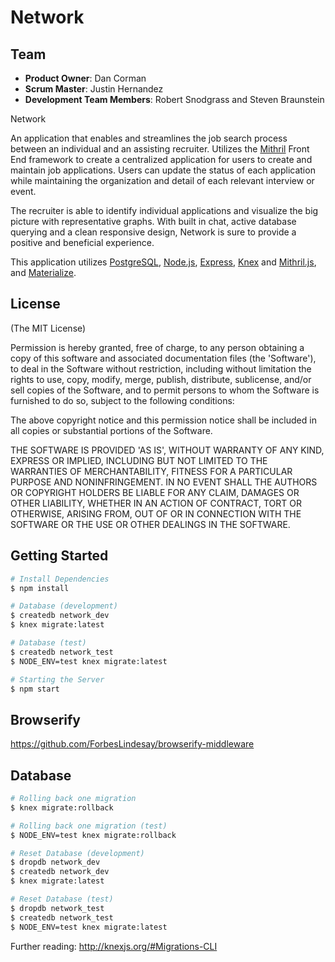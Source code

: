 # Network

## Team

  - __Product Owner__: Dan Corman
  - __Scrum Master__: Justin Hernandez
  - __Development Team Members__: Robert Snodgrass and Steven Braunstein

Network

An application that enables and streamlines the job search process between an individual and an assisting recruiter. Utilizes the [Mithril](http://mithril.js.org/) Front End framework to create a centralized application for users to create and maintain job applications. Users can update the status of each application while maintaining the organization and detail of each relevant interview or event.

The recruiter is able to identify individual applications and visualize the big picture with representative graphs. With built in chat, active database querying and a clean responsive design, Network is sure to provide a positive and beneficial experience.

This application utilizes [PostgreSQL](http://www.postgresql.org/), [Node.js](http://www.nodejs.org/), [Express](http://expressjs.com/), [Knex](http://knexjs.org/) and [Mithril.js](http://mithril.js.org/), and [Materialize](http://materializecss.com/).
## License
(The MIT License)

Permission is hereby granted, free of charge, to any person obtaining
a copy of this software and associated documentation files (the
'Software'), to deal in the Software without restriction, including
without limitation the rights to use, copy, modify, merge, publish,
distribute, sublicense, and/or sell copies of the Software, and to
permit persons to whom the Software is furnished to do so, subject to
the following conditions:

The above copyright notice and this permission notice shall be
included in all copies or substantial portions of the Software.

THE SOFTWARE IS PROVIDED 'AS IS', WITHOUT WARRANTY OF ANY KIND,
EXPRESS OR IMPLIED, INCLUDING BUT NOT LIMITED TO THE WARRANTIES OF
MERCHANTABILITY, FITNESS FOR A PARTICULAR PURPOSE AND NONINFRINGEMENT.
IN NO EVENT SHALL THE AUTHORS OR COPYRIGHT HOLDERS BE LIABLE FOR ANY
CLAIM, DAMAGES OR OTHER LIABILITY, WHETHER IN AN ACTION OF CONTRACT,
TORT OR OTHERWISE, ARISING FROM, OUT OF OR IN CONNECTION WITH THE
SOFTWARE OR THE USE OR OTHER DEALINGS IN THE SOFTWARE.




## Getting Started

```bash
# Install Dependencies
$ npm install

# Database (development)
$ createdb network_dev
$ knex migrate:latest

# Database (test)
$ createdb network_test
$ NODE_ENV=test knex migrate:latest

# Starting the Server
$ npm start
```

## Browserify

https://github.com/ForbesLindesay/browserify-middleware

## Database

```bash
# Rolling back one migration
$ knex migrate:rollback

# Rolling back one migration (test)
$ NODE_ENV=test knex migrate:rollback

# Reset Database (development)
$ dropdb network_dev
$ createdb network_dev
$ knex migrate:latest

# Reset Database (test)
$ dropdb network_test
$ createdb network_test
$ NODE_ENV=test knex migrate:latest
```

Further reading: http://knexjs.org/#Migrations-CLI
